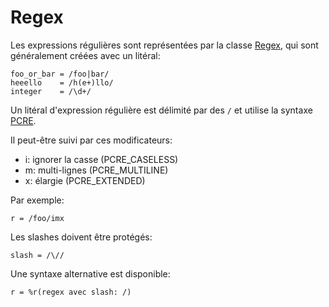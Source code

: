 # Regex

Les expressions régulières sont représentées par la classe [Regex](http://crystal-lang.org/api/Regex.html),
qui sont généralement créées avec un litéral:

```crystal
foo_or_bar = /foo|bar/
heeello    = /h(e+)llo/
integer    = /\d+/
```

Un litéral d'expression régulière est délimité par des `/` et utilise la syntaxe [PCRE](http://pcre.org/pcre.txt).

Il peut-être suivi par ces modificateurs:

* i: ignorer la casse (PCRE_CASELESS)
* m: multi-lignes (PCRE_MULTILINE)
* x: élargie (PCRE_EXTENDED)

Par exemple:

```crystal
r = /foo/imx
```

Les slashes doivent être protégés:

```crystal
slash = /\//
```

Une syntaxe alternative est disponible:

```crystal
r = %r(regex avec slash: /)
```
